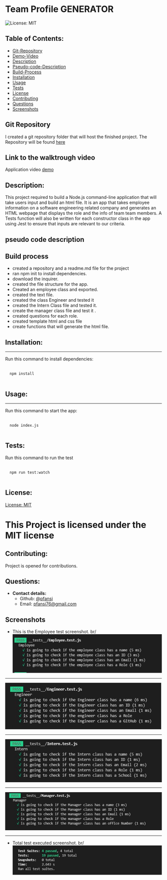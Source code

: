 # Team Profile GENERATOR

![License: MIT](https://img.shields.io/badge/License-MIT-blue)

## Table of Contents:

- [Git-Repository](#git-repository)
- [Demo-Video](#walktrough-video)
- [Description](#description)
- [Pseudo-code-Description](#pseudo-code-description)
- [Build-Process](#build-process)
- [Installation](#installation)
- [Usage](#usage)
- [Tests](#tests)
- [License](#license)
- [Contributing](#contributing)
- [Questions](#questions)
- [Screenshots](#screenshots)

## Git Repository

I created a git repository folder that will host the finished project. The Repository will be found [here](https://github.com/pfansi/team-profile-generator)

## Link to the walktrough video

Application video [demo]()

## Description:

This project required to build a Node.js command-line application that will take users input and build an html file.
It is an app that takes employee information on a software engineering related company and generates an HTML webpage that displays the role and the info of team team members.
A Tests function will also be written for each constructor class in the app using Jest to ensure that inputs are relevant to our criteria.

## pseudo code description

## Build process

- created a repository and a readme.md file for the project
- ran npm init to install dependencies.
- download the inquirer.
- created the file structure for the app.
- Created an employee class and exported.
- created the text file.
- created the class Engineer and tested it
- created the Intern Class file and tested it.
- create the manager class file and test it .
- created questions for each role.
- created template html and css file
- create functions that will generate the html file.

## Installation:

---

Run this command to install dependencies:

  <pre><code>
  npm install
  </code></pre>

## Usage:

---

Run this command to start the app:

  <pre><code>
  node index.js
  </code></pre>

## Tests:

Run this command to run the test

<pre><code>
  npm run test:watch
  </code></pre>

## License:

[License: MIT](https://opensource.org/licenses/MIT)

# This Project is licensed under the MIT license

## Contributing:

Project is opened for contributions.

## Questions:

- **Contact details:**
  - Github: [@pfansi](https://github.com/pfansi)
  - Email: pfansi76@gmail.com

## Screenshots

- This is the Employee test screenshot. br/
  ![screenshot](./src/utils/employee_test.JPG)

---

![screenshot](./src/utils/engineer_test.JPG)

---

![screenshot](./src/utils/intern_test.JPG)

---

![screenshot](./src/utils/manager_test.JPG)

---

- Total test executed screenshot. br/
  ![screenshot](./src/utils/total_test.JPG)
